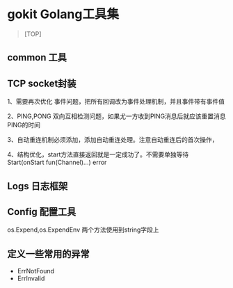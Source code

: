 # gokit Golang工具集

> [TOP]


## common 工具

## TCP socket封装

1、需要再次优化 事件问题，把所有回调改为事件处理机制，并且事件带有事件值

2、PING,PONG 双向互相检测问题，如果尤一方收到PING消息后就应该重置消息PING的时间

3、自动重连机制必须添加，添加自动重连处理。注意自动重连后的首次操作，

4、结构优化，start方法直接返回就是一定成功了。不需要单独等待
Start(onStart fun(Channel)...) error

## Logs 日志框架


## Config 配置工具

os.Expend,os.ExpendEnv 两个方法使用到string字段上


## 定义一些常用的异常

- ErrNotFound
- ErrInvalid

